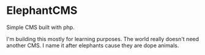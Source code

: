 ElephantCMS
===========

Simple CMS built with php.

I'm building this mostly for learning purposes. The world really doesn't need another CMS. I name it after elephants cause they are dope animals.
